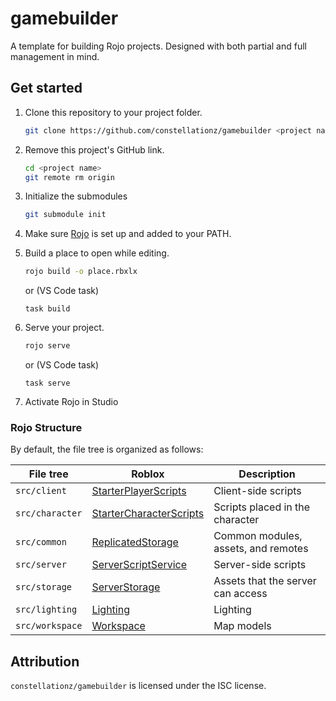 # gamebuilder

A template for building Rojo projects. Designed with both partial and full management in mind.

## Get started

1. Clone this repository to your project folder.

    ```bash
    git clone https://github.com/constellationz/gamebuilder <project name>
    ```

2. Remove this project's GitHub link.

    ```bash
    cd <project name>
    git remote rm origin
    ```

3. Initialize the submodules

    ```bash
    git submodule init
    ```

4. Make sure [Rojo](https://github.com/rojo-rbx/rojo) is set up and added to your PATH.

5. Build a place to open while editing.

    ```bash
    rojo build -o place.rbxlx
    ```

    or (VS Code task)

    ```
    task build
    ```

6. Serve your project.

    ```bash
    rojo serve
    ```

    or (VS Code task)

    ```
    task serve
    ```

7. Activate Rojo in Studio

### Rojo Structure

By default, the file tree is organized as follows:

| File tree | Roblox | Description |
| - | - | - |
| `src/client` | [StarterPlayerScripts](https://developer.roblox.com/en-us/api-reference/class/PlayerScripts) | Client-side scripts |
| `src/character` | [StarterCharacterScripts](https://developer.roblox.com/en-us/api-reference/class/StarterCharacterScripts) | Scripts placed in the character |
| `src/common` | [ReplicatedStorage](https://developer.roblox.com/en-us/api-reference/class/ReplicatedStorage) | Common modules, assets, and remotes |
| `src/server` | [ServerScriptService](https://developer.roblox.com/en-us/api-reference/class/ServerScriptService) | Server-side scripts |
| `src/storage` | [ServerStorage](https://developer.roblox.com/en-us/api-reference/class/ServerStorage) | Assets that the server can access |
| `src/lighting` | [Lighting](https://developer.roblox.com/en-us/api-reference/class/Lighting) | Lighting |
| `src/workspace` | [Workspace](https://developer.roblox.com/en-us/api-reference/class/Workspace) | Map models |

## Attribution

`constellationz/gamebuilder` is licensed under the ISC license.
